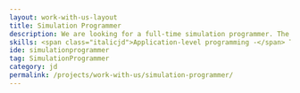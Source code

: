 ```yaml
---
layout: work-with-us-layout
title: Simulation Programmer
description: We are looking for a full-time simulation programmer. The applicant must either possess 3-5 years of prior experience in software development, or in developing simulations using general purpose languages such as Java/ Python. <br/><br/>Being a research organisation, we encourage all our researchers to explore new avenues of both research and practice. <br/><br/>The simulation programmer will be responsible for developing simulations using Java and Python, and developing quick model-prototypes using tools such as NetLogo. Experience with web-programming, in order to develop front-ends for the simulations is a added bonus.<br/><br/>The applicant will be working in a interdisciplinary team, and has to communicate and work with people from different backgrounds. Ability to work independently, and the ability to work on multiple projects concurrently is important.
skills: <span class="italicjd">Application-level programming -</span> The candidate should be proficient in Java and Python (or similar languages). The candidate should have the ability to pick up new tools and languages based on need. <br/><span class="italicjd">Web-development -</span> The candidate should have experience with web development, either PHP based (vanilla or frameworks such as Symfony), or Rails/Django based development. <br/><span class="italicjd">Additional skills -</span> Proficiency in C++ would be a bonus. <br/><br/>The simulation programmer will be working on the <a href="/projects/urban-poverty/">Urban Poverty</a>, <a href="/projects/interoperability/">Disaster Management</a>, and <a href="/projects/joint-road-forward/">Joint Road Forward</a> projects. <br/><br/>Contact us at <a href="mailto:work@fieldsofview.in?subject=Application for the position of Simulation Programmer" class="mailid">work@fieldsofview.in</a> for further information on renumeration.
ide: simulationprogrammer
tag: SimulationProgrammer
category: jd
permalink: /projects/work-with-us/simulation-programmer/
---
```

